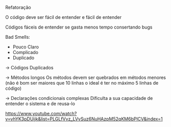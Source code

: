 Refatoração 

O código deve ser fácil de entender e fácil de entender

Códigos fáceis de entender se gasta menos tempo consertando bugs 

Bad Smells:
- Pouco Claro
- Complicado
- Duplicado

-> Códigos Duplicados

-> Métodos longos
Os métodos devem ser quebrados em métodos menores (não é bom ser maiores que 10 linhas o ideal é ter no máximo 5 linhas de código)

-> Declarações condicionais complexas
Dificulta a sua capacidade de entender o sistema e de reusa-lo






https://www.youtube.com/watch?v=vhYK3pDUijk&list=PLGLfVvz_LVvSuz6NuHAzpM52qKM6bPlCV&index=1